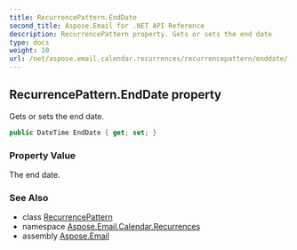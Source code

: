 ```yaml
---
title: RecurrencePattern.EndDate
second_title: Aspose.Email for .NET API Reference
description: RecurrencePattern property. Gets or sets the end date
type: docs
weight: 10
url: /net/aspose.email.calendar.recurrences/recurrencepattern/enddate/
---
```

## RecurrencePattern.EndDate property

Gets or sets the end date.

```csharp
public DateTime EndDate { get; set; }
```

### Property Value

The end date.

### See Also

* class [RecurrencePattern](../)
* namespace [Aspose.Email.Calendar.Recurrences](../../recurrencepattern/)
* assembly [Aspose.Email](../../../)


